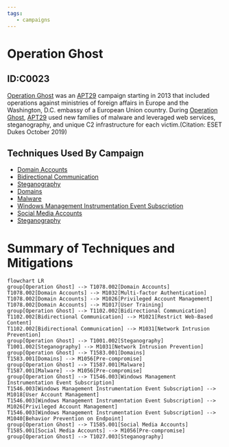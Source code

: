 ```yaml
---
tags:
   - campaigns
---
```

# Operation Ghost
## ID:C0023
[Operation Ghost](/mitre/campaigns/C0023) was an [APT29](/mitre/groups/G0016) campaign starting in 2013 that included operations against ministries of foreign affairs in Europe and the Washington, D.C. embassy of a European Union country. During [Operation Ghost](/mitre/campaigns/C0023), [APT29](/mitre/groups/G0016) used new families of malware and leveraged web services, steganography, and unique C2 infrastructure for each victim.(Citation: ESET Dukes October 2019)

## Techniques Used By Campaign
* [Domain Accounts](techniques/T1078/002)
* [Bidirectional Communication](techniques/T1102/002)
* [Steganography](techniques/T1001/002)
* [Domains](techniques/T1583/001)
* [Malware](techniques/T1587/001)
* [Windows Management Instrumentation Event Subscription](techniques/T1546/003)
* [Social Media Accounts](techniques/T1585/001)
* [Steganography](techniques/T1027/003)

# Summary of Techniques and Mitigations
```mermaid
flowchart LR
group[Operation Ghost] --> T1078.002[Domain Accounts]
T1078.002[Domain Accounts] --> M1032[Multi-factor Authentication]
T1078.002[Domain Accounts] --> M1026[Privileged Account Management]
T1078.002[Domain Accounts] --> M1017[User Training]
group[Operation Ghost] --> T1102.002[Bidirectional Communication]
T1102.002[Bidirectional Communication] --> M1021[Restrict Web-Based Content]
T1102.002[Bidirectional Communication] --> M1031[Network Intrusion Prevention]
group[Operation Ghost] --> T1001.002[Steganography]
T1001.002[Steganography] --> M1031[Network Intrusion Prevention]
group[Operation Ghost] --> T1583.001[Domains]
T1583.001[Domains] --> M1056[Pre-compromise]
group[Operation Ghost] --> T1587.001[Malware]
T1587.001[Malware] --> M1056[Pre-compromise]
group[Operation Ghost] --> T1546.003[Windows Management Instrumentation Event Subscription]
T1546.003[Windows Management Instrumentation Event Subscription] --> M1018[User Account Management]
T1546.003[Windows Management Instrumentation Event Subscription] --> M1026[Privileged Account Management]
T1546.003[Windows Management Instrumentation Event Subscription] --> M1040[Behavior Prevention on Endpoint]
group[Operation Ghost] --> T1585.001[Social Media Accounts]
T1585.001[Social Media Accounts] --> M1056[Pre-compromise]
group[Operation Ghost] --> T1027.003[Steganography]
```